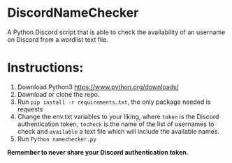 # DiscordNameChecker
A Python Discord script that is able to check the availability of an username on Discord from a wordlist text file.

# Instructions:
1. Download Python3 https://www.python.org/downloads/
2. Download or clone the repo.
3. Run `pip install -r requirements.txt`, the only package needed is requests
4. Change the env.txt variables to your liking, where `token` is the Discord authentication token, `tocheck` is the name of the list of usernames to check and `available` a text file which will include the available names.
5. Run `Python namechecker.py`

**Remember to never share your Discord authentication token.**
